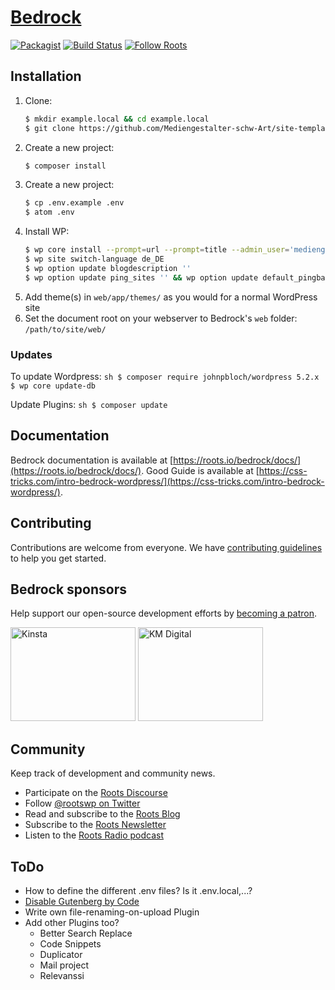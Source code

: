 # [Bedrock](https://roots.io/bedrock/)
[![Packagist](https://img.shields.io/packagist/v/roots/bedrock.svg?style=flat-square)](https://packagist.org/packages/roots/bedrock)
[![Build Status](https://img.shields.io/travis/roots/bedrock.svg?style=flat-square)](https://travis-ci.org/roots/bedrock)
[![Follow Roots](https://img.shields.io/twitter/follow/rootswp.svg?style=flat-square&color=1da1f2)](https://twitter.com/rootswp)

## Installation

1. Clone:
    ```sh
    $ mkdir example.local && cd example.local
    $ git clone https://github.com/Mediengestalter-schw-Art/site-template.git .
    ```
2. Create a new project:
    ```sh
    $ composer install
    ```
3. Create a new project:
    ```sh
    $ cp .env.example .env
    $ atom .env
    ```
4. Install WP:
    ```sh
    $ wp core install --prompt=url --prompt=title --admin_user='mediengestalter' --prompt=admin_password --admin_email='admin@moritz-graf.de' --skip-email
    $ wp site switch-language de_DE
    $ wp option update blogdescription ''
    $ wp option update ping_sites '' && wp option update default_pingback_flag false && wp option update default_pingback_flag false && wp option update default_ping_status false && wp option update default_comment_status false && wp option update show_avatars false && wp rewrite structure '/%postname%/'
    ```
5. Add theme(s) in `web/app/themes/` as you would for a normal WordPress site
6. Set the document root on your webserver to Bedrock's `web` folder: `/path/to/site/web/`

### Updates

To update Wordpress:
    ```sh
    $ composer require johnpbloch/wordpress 5.2.x
    $ wp core update-db
    ```

Update Plugins:
    ```sh
    $ composer update
    ```

## Documentation

Bedrock documentation is available at [https://roots.io/bedrock/docs/](https://roots.io/bedrock/docs/).
Good Guide is available at [https://css-tricks.com/intro-bedrock-wordpress/](https://css-tricks.com/intro-bedrock-wordpress/).

## Contributing

Contributions are welcome from everyone. We have [contributing guidelines](https://github.com/roots/guidelines/blob/master/CONTRIBUTING.md) to help you get started.

## Bedrock sponsors

Help support our open-source development efforts by [becoming a patron](https://www.patreon.com/rootsdev).

<a href="https://kinsta.com/?kaid=OFDHAJIXUDIV"><img src="https://cdn.roots.io/app/uploads/kinsta.svg" alt="Kinsta" width="200" height="150"></a> <a href="https://k-m.com/"><img src="https://cdn.roots.io/app/uploads/km-digital.svg" alt="KM Digital" width="200" height="150"></a>

## Community

Keep track of development and community news.

* Participate on the [Roots Discourse](https://discourse.roots.io/)
* Follow [@rootswp on Twitter](https://twitter.com/rootswp)
* Read and subscribe to the [Roots Blog](https://roots.io/blog/)
* Subscribe to the [Roots Newsletter](https://roots.io/subscribe/)
* Listen to the [Roots Radio podcast](https://roots.io/podcast/)


## ToDo

* How to define the different .env files? Is it .env.local,...?
* [Disable Gutenberg by Code](https://digwp.com/2018/12/enable-gutenberg-block-editor/)
* Write own file-renaming-on-upload Plugin
* Add other Plugins too?
  * Better Search Replace
  * Code Snippets
  * Duplicator
  * Mail project
  * Relevanssi
